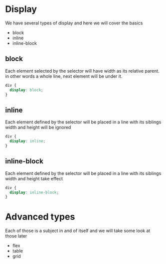 # Display
We have several types of display and here we will cover the basics
- block
- inline
- inline-block

## block
Each element selected by the selector will have width as its relative parent. in other words a whole line, next element will be under it.
```css
div {
  display: block;
}
```

## inline
Each element defined by the selector will be placed in a line with its siblings width and height will be ignored
```css
div {
  display: inline;
}
```
## inline-block
Each element defined by the selector will be placed in a line with its siblings width and height take effect
```css
div {
  display: inline-block;
}
```

# Advanced types
Each of those is a subject in and of itself and we will take some look at those later
- flex
- table
- grid

